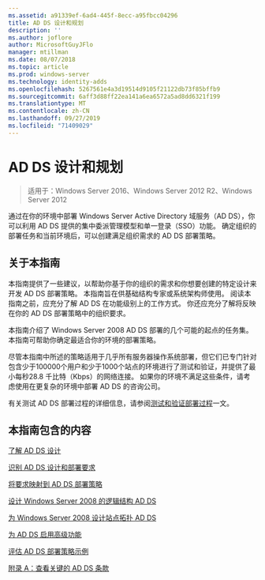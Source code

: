 ```yaml
---
ms.assetid: a91339ef-6ad4-445f-8ecc-a95fbcc04296
title: AD DS 设计和规划
description: ''
ms.author: joflore
author: MicrosoftGuyJFlo
manager: mtillman
ms.date: 08/07/2018
ms.topic: article
ms.prod: windows-server
ms.technology: identity-adds
ms.openlocfilehash: 5267561e4a3d19514d9105f21122db73f85bffb9
ms.sourcegitcommit: 6aff3d88ff22ea141a6ea6572a5ad8dd6321f199
ms.translationtype: MT
ms.contentlocale: zh-CN
ms.lasthandoff: 09/27/2019
ms.locfileid: "71409029"
---
```

# <a name="ad-ds-design-and-planning"></a>AD DS 设计和规划

>适用于：Windows Server 2016、Windows Server 2012 R2、Windows Server 2012

通过在你的环境中部署 Windows Server Active Directory 域服务（AD DS），你可以利用 AD DS 提供的集中委派管理模型和单一登录（SSO）功能。 确定组织的部署任务和当前环境后，可以创建满足组织需求的 AD DS 部署策略。  
  
## <a name="about-this-guide"></a>关于本指南

本指南提供了一些建议，以帮助你基于你的组织的需求和你想要创建的特定设计来开发 AD DS 部署策略。 本指南旨在供基础结构专家或系统架构师使用。 阅读本指南之前，应充分了解 AD DS 在功能级别上的工作方式。 你还应充分了解将反映在你的 AD DS 部署策略中的组织要求。  
  
本指南介绍了 Windows Server 2008 AD DS 部署的几个可能的起点的任务集。 本指南可帮助你确定最适合你的环境的部署策略。  
  
尽管本指南中所述的策略适用于几乎所有服务器操作系统部署，但它们已专门针对包含少于100000个用户和少于1000个站点的环境进行了测试和验证，并提供了最小每秒28.8 千比特（Kbps）的网络连接。 如果你的环境不满足这些条件，请考虑使用在更复杂的环境中部署 AD DS 的咨询公司。  
  
有关测试 AD DS 部署过程的详细信息，请参阅[测试和验证部署过程](https://go.microsoft.com/fwlink/?LinkId=100206)一文。  
  
## <a name="in-this-guide"></a>本指南包含的内容

[了解 AD DS 设计](Understanding-AD-DS-Design.md)  
  
[识别 AD DS 设计和部署要求](Identifying-Your-AD-DS-Design-and-Deployment-Requirements.md)  
  
[将要求映射到 AD DS 部署策略](Mapping-Your-Requirements-to-an-AD-DS-Deployment-Strategy.md)  
  
[设计 Windows Server 2008 的逻辑结构 AD DS](Designing-the-Logical-Structure.md)  
  
[为 Windows Server 2008 设计站点拓扑 AD DS](Designing-the-Site-Topology.md)  
  
[为 AD DS 启用高级功能](Enabling-Advanced-Features-for-AD-DS.md)  
  
[评估 AD DS 部署策略示例](Evaluating-AD-DS-Deployment-Strategy-Examples.md)  
  
[附录 A：查看关键的 AD DS 条款](Appendix-A--Reviewing-Key-AD-DS-Terms.md)  
